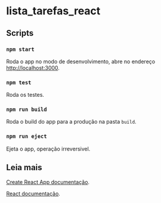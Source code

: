 # lista_tarefas_react

## Scripts

### `npm start`

Roda o app no modo de desenvolvimento, abre no endereço [http://localhost:3000](http://localhost:3000).

### `npm test`

Roda os testes.

### `npm run build`

Roda o build do app para a produção na pasta `build`.

### `npm run eject`

Ejeta o app, operação irreversivel.

## Leia mais

[Create React App documentação](https://facebook.github.io/create-react-app/docs/getting-started).

[React documentação](https://reactjs.org/).
